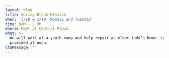 ```yaml
---
layout: blog
title: Spring Break Mission
when: '3/18 & 3/19, Monday and Tuesday'
time: 9AM - 3 PM
where: Meet at Central Plaza
what: >-
  We will work at a youth camp and help repair an elder lady’s home. Lunch
  provided at noon.
ctaMessage: ''
---
```


